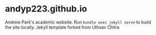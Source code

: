 # andyp223.github.io

Andrew Park's academic website. Run `bundle exec jekyll serve` to build the site locally.
Jekyll template forked from Uthsav Chitra